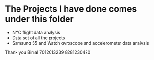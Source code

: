 # The Projects I have done comes under this folder
- NYC flight data analysis
- Data set of all the projects
- Samsung S5 and Watch gyroscope and accelerometer data analysis

Thank you 
Bimal
7012013239
8281230420
